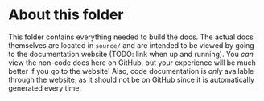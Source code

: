# About this folder

This folder contains everything needed to build the docs. The actual docs themselves are located in `source/` and are intended to be viewed by going to the documentation website (TODO: link when up and running). You _can_ view the non-code docs here on GitHub, but your experience will be much better if you go to the website! Also, code documentation is _only_ available through the website, as it should not be on GitHub since it is automatically generated every time.
